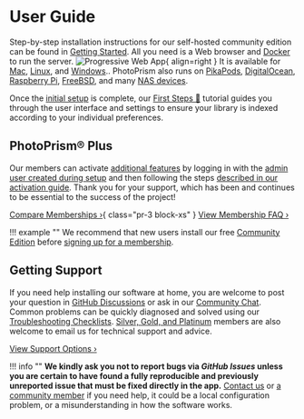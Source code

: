 # User Guide #

Step-by-step installation instructions for our self-hosted community edition can be found
in [Getting Started](../getting-started/index.md). All you need is a Web browser and 
[Docker](https://store.docker.com/search?type=edition&offering=community) to run the server.
![Progressive Web App](https://dl.photoprism.app/img/ui/iphone-index-360px.png){ align=right }
It is available for [Mac](https://docs.docker.com/desktop/install/mac-install/), [Linux](../getting-started/troubleshooting/docker.md#installation), and [Windows](https://docs.docker.com/desktop/install/windows-install/).. PhotoPrism also runs on [PikaPods](../getting-started/cloud/pikapods.md), [DigitalOcean](../getting-started/cloud/digitalocean.md),
[Raspberry Pi](../getting-started/raspberry-pi.md), [FreeBSD](../getting-started/ports/freebsd.md), and many
[NAS devices](../getting-started/nas/synology.md).

Once the [initial setup](../getting-started/index.md) is complete, our [First Steps 👣](./first-steps.md) tutorial guides you through the user interface and settings to ensure your library is indexed according to your individual preferences.

## PhotoPrism® Plus ##

Our members can activate [additional features](https://link.photoprism.app/membership) by logging in with the [admin user created during setup](../getting-started/config-options.md#authentication) and then following the steps [described in our activation guide](https://www.photoprism.app/kb/activation). Thank you for your support, which has been and continues to be essential to the success of the project!

[Compare Memberships ›](https://link.photoprism.app/membership){ class="pr-3 block-xs" } [View Membership FAQ ›](https://www.photoprism.app/membership/faq) 

!!! example ""
    We recommend that new users install our free [Community Edition](../getting-started/index.md) before [signing up for a membership](https://link.photoprism.app/membership).

## Getting Support ##

If you need help installing our software at home, you are welcome to post your question in [GitHub Discussions](https://link.photoprism.app/discussions) or ask in our [Community Chat](https://link.photoprism.app/chat).
Common problems can be quickly diagnosed and solved using our [Troubleshooting Checklists](https://docs.photoprism.app/getting-started/troubleshooting/). [Silver, Gold, and Platinum](https://link.photoprism.app/membership) members are also welcome to email us for technical support and advice.

[View Support Options ›](https://www.photoprism.app/kb/getting-support)

!!! info ""
    **We kindly ask you not to report bugs via *GitHub Issues* unless you are certain to have found a fully reproducible and previously unreported issue that must be fixed directly in the app.**
    [Contact us](https://www.photoprism.app/contact) or [a community member](https://link.photoprism.app/discussions)
    if you need help, it could be a local configuration problem, or a misunderstanding in how the software works.
